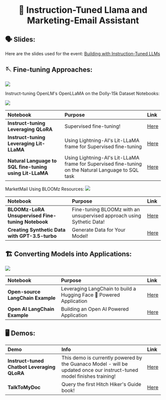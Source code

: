 <!-- <p align = "center" draggable=”false” ><img src="https://user-images.githubusercontent.com/37101144/161836199-fdb0219d-0361-4988-bf26-48b0fad160a3.png" 
     width="200px"
     height="auto"/>
</p> -->

# <h1 align="center" id="heading">:wave: Instruction-Tuned Llama and Marketing-Email Assistant</h1>

<!-- Here are a collection of resources you can use to help fine-tune your LLMs, as well as create a few simple LLM powered applications! -->

## 🗣️ Slides:

Here are the slides used for the event: [Building with Instruction-Tuned LLMs](https://docs.google.com/presentation/d/1ay-0zRnCJRYPDWJeEPIZ3DFE1lyEf_X2/edit?usp=sharing&ouid=103741980085473523088&rtpof=true&sd=true)

## 🪡 Fine-tuning Approaches:

<img src="https://i.imgur.com/iXwCAad.png" 
     height="auto"/>

Instruct-tuning OpenLM's OpenLLaMA on the Dolly-15k Dataset Notebooks:

<img src="https://i.imgur.com/iXwCAad.png" 
     height="auto"/>

| Notebook | Purpose | Link                                                                                           |
| :-------- | :-------- | :------------------------------------------------------------------------------------------------ |
|  **Instruct-tuning Leveraging QLoRA**  | Supervised fine-tuning! | [Here](https://colab.research.google.com/drive/1SRclU2pcgzCkVXpmhKppVbGW4UcCs5xT?usp=sharing) |
|  **Instruct-tuning Leveraging Lit-LLaMA**  | Using Lightning-AI's Lit-LLaMA frame for Supervised fine-tuning  | [Here](https://colab.research.google.com/drive/1a9OaXVFwrVp-OznIXsbzYuhSHr6TLamy?usp=sharing)   |
|  **Natural Language to SQL fine-tuning using Lit-LLaMA**  | Using Lightning-AI's Lit-LLaMA frame for Supervised fine-tuning on the Natural Language to SQL task  | [Here](https://colab.research.google.com/drive/1oE_gsYKST8-LiTgV1ADeXT8l3ktS9kJq?usp=sharing)   |

MarketMail Using BLOOMz Resources:
<img src="https://i.imgur.com/iXwCAad.png" 
     height="auto"/>

| Notebook | Purpose | Link                                                                                           |
| :-------- | :-------- | :------------------------------------------------------------------------------------------------ |
|  **BLOOMz-LoRA Unsupervised Fine-tuning Notebook**  | Fine-tuning BLOOMz with an unsupervised approach using Sythetic Data! | [Here](https://colab.research.google.com/drive/1ARmlaZZaKyAg6HTi57psFLPeh0hDRcPX?usp=sharing) |
|  **Creating Synthetic Data with GPT-3.5-turbo**  | Generate Data for Your Model! | [Here](https://colab.research.google.com/drive/1nsyT9ssUWUWTc_TQ2rykuVtedA7QobA-?usp=sharing)   |

## 🏗️ Converting Models into Applications:

<img src="https://i.imgur.com/NxcHZkj.png" 
     height="auto"/>

| Notebook | Purpose | Link                                                                                           |
| :-------- | :-------- | :------------------------------------------------------------------------------------------------ |
|  **Open-source LangChain Example**  | Leveraging LangChain to build a Hugging Face 🤗 Powered Application | [Here](https://colab.research.google.com/drive/1nz_P1dG1hpE2WIJ6Y2CKIO4BKhh-vlVH?usp=sharing) |
|  **Open AI LangChain Example**  | Building an Open AI Powered Application | [Here](https://colab.research.google.com/drive/1iwuPo2UjK50cNdkIqbiBWB_zBc7XN5Vl?usp=sharing)   |

## 🖥️ Demos:

| Demo | Info | Link                                                                                           |
| :-------- | :-------- | :------------------------------------------------------------------------------------------------ |
|  **Instruct-tuned Chatbot Leveraging QLoRA**  | This demo is currently powered by the Guanaco Model - will be updated once our instruct-tuned model finishes training! | [Here](https://huggingface.co/spaces/FourthBrainGenAI/DeepLearningAIDemoChatBot) |
|  **TalkToMyDoc**  | Query the first Hitch Hiker's Guide book! | [Here](https://huggingface.co/spaces/FourthBrainGenAI/TalkToMyDoc-Hitch-Hikers-Guide)   |
